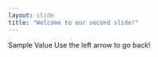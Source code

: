 ```yaml
---
layout: slide
title: "Welcome to our second slide!"
---
```

Sample Value
Use the left arrow to go back!
